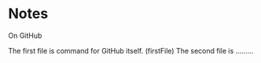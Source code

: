 # Notes
On GitHub

The first file is command for GitHub itself. (firstFile)
The second file is .........
